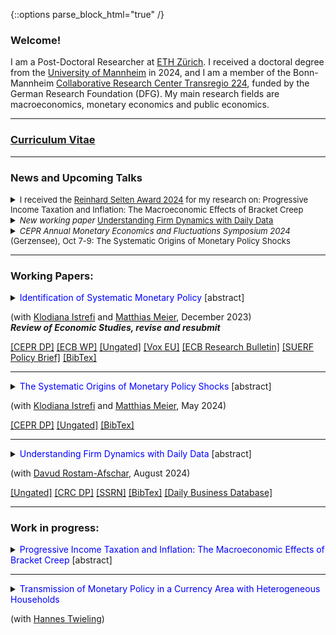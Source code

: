 {::options parse_block_html="true" /}


### Welcome!

I am a Post-Doctoral Researcher at <a href="https://ethz.ch/en.html" target="_blank">ETH Zürich</a>. I received a doctoral degree from the <a href="https://www.vwl.uni-mannheim.de/en/" target="_blank">University of Mannheim</a> in 2024, and I am a member of the Bonn-Mannheim <a href="https://www.crctr224.de/" target="_blank">Collaborative Research Center Transregio 224</a>, funded by the German Research Foundation (DFG). My main research fields are macroeconomics, monetary economics and public economics.

----


### <a href="https://lukas-hack.github.io/HackCV.pdf" target="_blank">Curriculum Vitae</a>

----

### News and Upcoming Talks
<details><summary markdown="span"><font size=2> I received the <a href="https://lukas-hack.github.io/files/understandingfirms/UnderstandingFirms.pdf" target="_blank"><u>Reinhard Selten Award 2024</u></a> for my research on: Progressive Income Taxation and Inflation: The Macroeconomic Effects of Bracket Creep</font></summary></details>

<details><summary markdown="span"><font size=2><i>New working paper</i>  <a href="https://lukas-hack.github.io/files/understandingfirms/UnderstandingFirms.pdf" target="_blank"><u>Understanding Firm Dynamics with Daily Data</u></a> 
</font></summary></details>

<details><summary markdown="span"><font size=2><i>CEPR Annual Monetary Economics and Fluctuations Symposium 2024</i> (Gerzensee), Oct 7-9: The Systematic Origins of Monetary Policy Shocks</font></summary></details> 

<a></a>

----



<!--<font color="gray"><i><small>&diams; Click title to see abstract.</small></i></font> --> 
### Working Papers:
<details>
  <summary markdown="span"><font color="blue">Identification of Systematic Monetary Policy</font> [abstract]
    
  (with <a href="https://sites.google.com/site/istrefiklodiana/" target="_blank">Klodiana Istrefi</a> and <a href="https://matthias-meier-econ.github.io/" target="_blank">Matthias Meier</a>, December 2023) <br />
  <b> <i>Review of Economic Studies, revise and resubmit </i> </b> </summary>
  
  | **Abstract**          |
  |:---------------------------|
  | We propose a novel identification design to estimate the causal effects of systematic monetary policy on the propagation of macroeconomic shocks. The design combines (i)~a time-varying measure of systematic monetary policy based on the historical composition of hawks and doves in the Federal Open Market Committee (FOMC) with (ii) an instrument that leverages the mechanical FOMC rotation of voting rights. We apply our design to study the effects of government spending shocks. We find fiscal multipliers between two and three when the FOMC is dovish and below zero when it is hawkish. Narrative evidence from historical FOMC records corroborates our findings. |
  
 </details>
  <a href="https://cepr.org/publications/dp17999" target="_blank"><u>[CEPR DP]</u></a> 
  <a href="https://www.ecb.europa.eu/pub/pdf/scpwps/ecb.wp2851~4d974d2c78.en.pdf?4cd7ee5d83a40ae84b8c09a27d7f80fa" target="_blank"><u>[ECB WP]</u></a> 
  <a href="https://lukas-hack.github.io/files/sysmp/HIM_SysMP.pdf" target="_blank"><u>[Ungated]</u></a> 
  <a href="https://cepr.org/voxeu/columns/hawkish-or-dovish-central-bankers-different-flocks-and-fiscal-shocks" target="_blank"><u>[Vox EU]</u></a> 
  <a href="https://www.ecb.europa.eu/pub/economic-research/resbull/2023/html/ecb.rb231219~159bb78c3e.en.html" target="_blank">[ECB Research Bulletin]</a> 
  <a href="https://lukas-hack.github.io/files/sysmp/HIM_SysMP_SUERF.pdf" target="_blank">[SUERF Policy Brief]</a> 
  <a href="https://lukas-hack.github.io/files/sysmp/HIM_SysMP.txt" target="_blank"><u>[BibTex]</u></a>
<br> 

----

<details>
  <summary markdown="span"><font color="blue">The Systematic Origins of Monetary Policy Shocks</font> [abstract]
    
  (with <a href="https://sites.google.com/site/istrefiklodiana/" target="_blank">Klodiana Istrefi</a> and <a href="https://matthias-meier-econ.github.io/" target="_blank">Matthias Meier</a>, May 2024)</summary>
  
  | **Abstract**          |
  |:---------------------------|
  | Conventional strategies to identify monetary policy shocks rest on the implicit assumption that systematic monetary policy is constant over time. We formally show that these strategies do not isolate monetary policy shocks in an environment with time-varying systematic monetary policy. Instead, they are contaminated by systematic monetary policy and macroeconomic variables, leading to contamination bias in estimated impulse responses. Empirically, we show that Romer and Romer (2004) monetary policy shocks are indeed predictable by fluctuations in systematic monetary policy. Instead, we propose a new monetary policy shock that is orthogonal to systematic monetary policy. Our shock suggests U.S. monetary policy has shorter lags and stronger effects on inflation and output. |
  
</details>
<a href="https://cepr.org/publications/dp19063" target="_blank"><u>[CEPR DP]</u></a> 
<a href="https://lukas-hack.github.io/files/mpshocks/HIM_Shocks.pdf" target="_blank"><u>[Ungated]</u></a> 
<a href="https://lukas-hack.github.io/files/mpshocks/HIM_Shocks.txt" target="_blank"><u>[BibTex]</u></a>


----

 <details>
  <summary markdown="span"><font color="blue">Understanding Firm Dynamics with Daily Data</font> [abstract]
    
  (with <a href="https://rostam-afschar.de/" target="_blank">Davud Rostam-Afschar</a>, August 2024)</summary>
  
  | **Abstract**          |
  |:---------------------------|
  | How do firms respond to macroeconomic shocks? To study this question, we construct novel daily time series that measure firms’ plans and expectations based on surveys from Germany. Daily variation allows us to estimate the short-run aggregate responses of firms in short samples. This allows us to analyze the post-pandemic inflation surge without relying on pre-pandemic data. We find that firms’ plans, notably price-setting plans, respond within days to oil supply and monetary policy shocks but not to forward guidance shocks. The effects are especially strong for small and non-tradeable sector firms. Finally, expectations respond strongly and swiftly, but only to monetary policy. |
  
</details>
<a href="https://lukas-hack.github.io/files/understandingfirms/UnderstandingFirms.pdf" target="_blank"><u>[Ungated]</u></a> 
<a href="https://www.crctr224.de/research/discussion-papers/archive/dp593" target="_blank"><u>[CRC DP]</u></a> 
<a href="https://papers.ssrn.com/sol3/papers.cfm?abstract_id=4944988" target="_blank"><u>[SSRN]</u></a> 
<a href="https://lukas-hack.github.io/files/understandingfirms/UnderstandingFirms.txt" target="_blank"><u>[BibTex]</u></a>
<a href="https://lukas-hack.github.io/files/understandingfirms/dbd_instructions.txt" target="_blank"><u>[Daily Business Database]</u></a>


----



### Work in progress:
 
<details>
  <summary markdown="span"><font color="blue">Progressive Income Taxation and Inflation: The Macroeconomic Effects of Bracket Creep</font> [abstract]
    
  </summary>
  
  | **Abstract**          |
  |:---------------------------|
  | Under nominal progressive taxation, inflation drives up tax rates if the schedule is not adjusted, leading to bracket creep. To isolate bracket creep from other sources of tax rate changes, I propose a non-parametric decomposition of changes in tax rates. Applying the decomposition to German administrative tax records, I find sizeable bracket creep episodes. While the overall importance of bracket creep has decreased over time due to institutional changes, the post-Covid inflation surge led to a resurgence. I characterize how bracket creep affects labor supply decisions in a partial equilibrium framework. Further, I estimate a theory-consistent measure of bracket creep, the indexation gap, which is used to discipline a New Keynesian model with incomplete markets. The model predicts that a given reduction in inflation via a monetary contraction leads to less output costs in an economy with bracket creep. |
  
 </details>
 <a> </a>
 
----


 <details>
  <summary markdown="span"><font color="blue">Transmission of Monetary Policy in a Currency Area with Heterogeneous Households</font>
    
  (with <a href="https://www.hannes-twieling.com/" target="_blank">Hannes Twieling</a>)</summary>
  
  | **Abstract**          |
  |:---------------------------|
  | working paper coming soon |
  
 </details>
<!--
 <a href="https://www.dropbox.com/s/83xwsadbrh63uqg/SomePaper2.pdf?dl=0" target="_blank"><u>[Paper (PDF)]</u></a> (Prelim. draft available upon request) 
----

<br>
 
### Publications:

<details>
  <summary markdown="span"><font color="blue">Some paper</font>
    
  <font color="black"><b><i>Some Journal</i></b>, 24(8), 2012-32, December 2020</font></summary>
  
  | **Abstract**          |
  |:---------------------------|
  | Some abstract again. |
  
  </details>
  <a href="https://sites.google.com/site/matthias1meier1/" target="_blank"><u>[Publisher (Open Access)]</u></a> / <a href="https://lukas-hack.github.io/papers/SomePaper2.pdf" target="_blank"><u>[Working Paper Version]</u></a>
  
  ----

<br>

  ----

<br>

### Select Work in Progress:
<details>
  <summary markdown="span"><font color="blue">Some ongoing project</font>
  
  (with [Matthias Meier](https://sites.google.com/site/matthias1meier1/))</summary>
  
 </details>
 
 ---------------------------------------------------------------------------------------------------------
  -->
